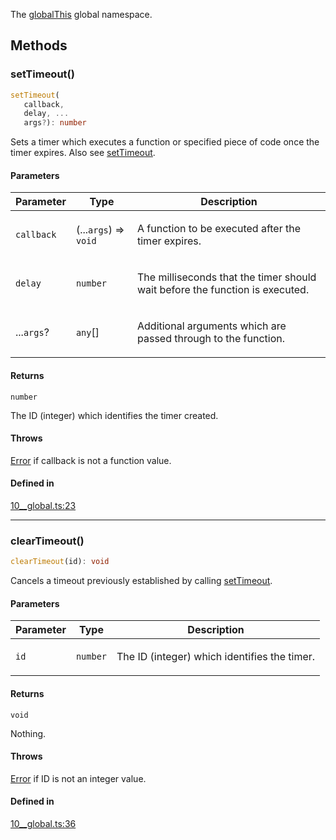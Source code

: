 The [globalThis](https://developer.mozilla.org/docs/Web/JavaScript/Reference/Global_Objects/globalThis) global namespace.

## Methods

### setTimeout()

```ts
setTimeout(
   callback, 
   delay, ...
   args?): number
```

Sets a timer which executes a function or specified piece of code once the timer expires. Also see [setTimeout](https://developer.mozilla.org/docs/Web/API/setTimeout).

#### Parameters

<table>
<thead>
<tr>
<th>Parameter</th>
<th>Type</th>
<th>Description</th>
</tr>
</thead>
<tbody>
<tr>
<td>

`callback`

</td>
<td>

(...`args`) => `void`

</td>
<td>

A function to be executed after the timer expires.

</td>
</tr>
<tr>
<td>

`delay`

</td>
<td>

`number`

</td>
<td>

The milliseconds that the timer should wait before the function is executed.

</td>
</tr>
<tr>
<td>

...`args`?

</td>
<td>

`any`[]

</td>
<td>

Additional arguments which are passed through to the function.

</td>
</tr>
</tbody>
</table>

#### Returns

`number`

The ID (integer) which identifies the timer created.

#### Throws

[Error](https://developer.mozilla.org/docs/Web/JavaScript/Reference/Global_Objects/Error) if callback is not a function value.

#### Defined in

[10\_\_global.ts:23](https://github.com/rsvim/rsvim/blob/5ae3ef0a2c04507f535e8d7bc0dce1dbd58e1c21/src/js/runtime/10__global.ts#L23)

***

### clearTimeout()

```ts
clearTimeout(id): void
```

Cancels a timeout previously established by calling [setTimeout](GlobalThis.md#settimeout).

#### Parameters

<table>
<thead>
<tr>
<th>Parameter</th>
<th>Type</th>
<th>Description</th>
</tr>
</thead>
<tbody>
<tr>
<td>

`id`

</td>
<td>

`number`

</td>
<td>

The ID (integer) which identifies the timer.

</td>
</tr>
</tbody>
</table>

#### Returns

`void`

Nothing.

#### Throws

[Error](https://developer.mozilla.org/docs/Web/JavaScript/Reference/Global_Objects/Error) if ID is not an integer value.

#### Defined in

[10\_\_global.ts:36](https://github.com/rsvim/rsvim/blob/5ae3ef0a2c04507f535e8d7bc0dce1dbd58e1c21/src/js/runtime/10__global.ts#L36)
